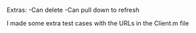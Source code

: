 Extras:
-Can delete
-Can pull down to refresh

I made some extra test cases with the URLs in the Client.m file